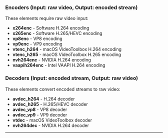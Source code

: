 ### Encoders (Input: raw video, Output: encoded stream)
These elements require raw video input:

- **x264enc** - Software H.264 encoding
- **x265enc** - Software H.265/HEVC encoding
- **vp8enc** - VP8 encoding
- **vp9enc** - VP9 encoding
- **vtenc_h264** - macOS VideoToolbox H.264 encoding
- **vtenc_h265** - macOS VideoToolbox H.265 encoding
- **nvh264enc** - NVIDIA H.264 encoding
- **vaapih264enc** - Intel VAAPI H.264 encoding

### Decoders (Input: encoded stream, Output: raw video)
These elements convert encoded streams to raw video:

- **avdec_h264** - H.264 decoder
- **avdec_h265** - H.265/HEVC decoder
- **avdec_vp8** - VP8 decoder
- **avdec_vp9** - VP9 decoder
- **vtdec** - macOS VideoToolbox decoder
- **nvh264dec** - NVIDIA H.264 decoder

---

